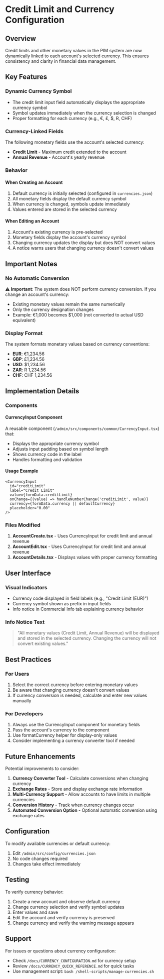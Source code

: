 # Credit Limit and Currency Configuration

## Overview
Credit limits and other monetary values in the PIM system are now dynamically linked to each account's selected currency. This ensures consistency and clarity in financial data management.

## Key Features

### Dynamic Currency Symbol
- The credit limit input field automatically displays the appropriate currency symbol
- Symbol updates immediately when the currency selection is changed
- Proper formatting for each currency (e.g., €, £, $, R, CHF)

### Currency-Linked Fields
The following monetary fields use the account's selected currency:
- **Credit Limit** - Maximum credit extended to the account
- **Annual Revenue** - Account's yearly revenue

### Behavior

#### When Creating an Account
1. Default currency is initially selected (configured in `currencies.json`)
2. All monetary fields display the default currency symbol
3. When currency is changed, symbols update immediately
4. Values entered are stored in the selected currency

#### When Editing an Account
1. Account's existing currency is pre-selected
2. Monetary fields display the account's currency symbol
3. Changing currency updates the display but does NOT convert values
4. A notice warns users that changing currency doesn't convert values

## Important Notes

### No Automatic Conversion
⚠️ **Important**: The system does NOT perform currency conversion. If you change an account's currency:
- Existing monetary values remain the same numerically
- Only the currency designation changes
- Example: €1,000 becomes $1,000 (not converted to actual USD equivalent)

### Display Format
The system formats monetary values based on currency conventions:
- **EUR**: €1,234.56
- **GBP**: £1,234.56
- **USD**: $1,234.56
- **ZAR**: R 1,234.56
- **CHF**: CHF 1,234.56

## Implementation Details

### Components

#### CurrencyInput Component
A reusable component (`/admin/src/components/common/CurrencyInput.tsx`) that:
- Displays the appropriate currency symbol
- Adjusts input padding based on symbol length
- Shows currency code in the label
- Handles formatting and validation

#### Usage Example
```tsx
<CurrencyInput
  id="creditLimit"
  label="Credit Limit"
  value={formData.creditLimit}
  onChange={(value) => handleNumberChange('creditLimit', value)}
  currency={formData.currency || defaultCurrency}
  placeholder="0.00"
/>
```

### Files Modified
1. **AccountCreate.tsx** - Uses CurrencyInput for credit limit and annual revenue
2. **AccountEdit.tsx** - Uses CurrencyInput for credit limit and annual revenue
3. **AccountDetails.tsx** - Displays values with proper currency formatting

## User Interface

### Visual Indicators
- Currency code displayed in field labels (e.g., "Credit Limit (EUR)")
- Currency symbol shown as prefix in input fields
- Info notice in Commercial Info tab explaining currency behavior

### Info Notice Text
> "All monetary values (Credit Limit, Annual Revenue) will be displayed and stored in the selected currency. Changing the currency will not convert existing values."

## Best Practices

### For Users
1. Select the correct currency before entering monetary values
2. Be aware that changing currency doesn't convert values
3. If currency conversion is needed, calculate and enter new values manually

### For Developers
1. Always use the CurrencyInput component for monetary fields
2. Pass the account's currency to the component
3. Use formatCurrency helper for display-only values
4. Consider implementing a currency converter tool if needed

## Future Enhancements

Potential improvements to consider:
1. **Currency Converter Tool** - Calculate conversions when changing currency
2. **Exchange Rates** - Store and display exchange rate information
3. **Multi-Currency Support** - Allow accounts to have limits in multiple currencies
4. **Conversion History** - Track when currency changes occur
5. **Automated Conversion Option** - Optional automatic conversion using exchange rates

## Configuration

To modify available currencies or default currency:
1. Edit `/admin/src/config/currencies.json`
2. No code changes required
3. Changes take effect immediately

## Testing

To verify currency behavior:
1. Create a new account and observe default currency
2. Change currency selection and verify symbol updates
3. Enter values and save
4. Edit the account and verify currency is preserved
5. Change currency and verify the warning message appears

## Support

For issues or questions about currency configuration:
- Check `/docs/CURRENCY_CONFIGURATION.md` for currency setup
- Review `/docs/CURRENCY_QUICK_REFERENCE.md` for quick tasks
- Use management script: `bash /shell-scripts/manage-currencies.sh`
